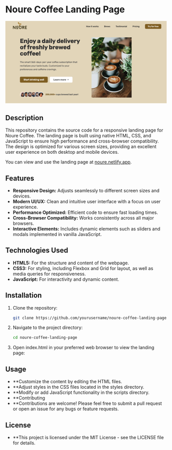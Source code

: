 # Noure Coffee Landing Page

![NOURE](img/Noure.png)

## Description

This repository contains the source code for a responsive landing page for Noure Coffee. The landing page is built using native HTML, CSS, and JavaScript to ensure high performance and cross-browser compatibility. The design is optimized for various screen sizes, providing an excellent user experience on both desktop and mobile devices.

You can view and use the landing page at [noure.netlify.app](https://noure.netlify.app).

## Features

- **Responsive Design:** Adjusts seamlessly to different screen sizes and devices.
- **Modern UI/UX:** Clean and intuitive user interface with a focus on user experience.
- **Performance Optimized:** Efficient code to ensure fast loading times.
- **Cross-Browser Compatibility:** Works consistently across all major browsers.
- **Interactive Elements:** Includes dynamic elements such as sliders and modals implemented in vanilla JavaScript.

## Technologies Used

- **HTML5:** For the structure and content of the webpage.
- **CSS3:** For styling, including Flexbox and Grid for layout, as well as media queries for responsiveness.
- **JavaScript:** For interactivity and dynamic content.

## Installation

1. Clone the repository:
   ```sh
   git clone https://github.com/yourusername/noure-coffee-landing-page.git

2. Navigate to the project directory:
   ```sh
   cd noure-coffee-landing-page

3. Open index.html in your preferred web browser to view the landing page:

## Usage
- **Customize the content by editing the HTML files.
- **Adjust styles in the CSS files located in the styles directory.
- **Modify or add JavaScript functionality in the scripts directory.
- **Contributing
- **Contributions are welcome! Please feel free to submit a pull request or open an issue for any bugs or feature requests.

## License
- **This project is licensed under the MIT License - see the LICENSE file for details.
  
